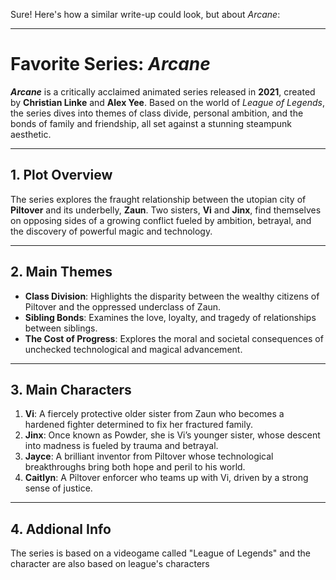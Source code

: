 Sure! Here's how a similar write-up could look, but about *Arcane*:

---

# **Favorite Series: *Arcane***  

**_*Arcane*_** is a critically acclaimed animated series released in **2021**, created by **Christian Linke** and **Alex Yee**. Based on the world of *League of Legends*, the series dives into themes of class divide, personal ambition, and the bonds of family and friendship, all set against a stunning steampunk aesthetic.

---

## **1. Plot Overview**  

The series explores the fraught relationship between the utopian city of **Piltover** and its underbelly, **Zaun**. Two sisters, **Vi** and **Jinx**, find themselves on opposing sides of a growing conflict fueled by ambition, betrayal, and the discovery of powerful magic and technology.  

---

## **2. Main Themes**  

- **Class Division**: Highlights the disparity between the wealthy citizens of Piltover and the oppressed underclass of Zaun.  
- **Sibling Bonds**: Examines the love, loyalty, and tragedy of relationships between siblings.  
- **The Cost of Progress**: Explores the moral and societal consequences of unchecked technological and magical advancement.  

---

## **3. Main Characters**  

1. **Vi**: A fiercely protective older sister from Zaun who becomes a hardened fighter determined to fix her fractured family.  
2. **Jinx**: Once known as Powder, she is Vi’s younger sister, whose descent into madness is fueled by trauma and betrayal.  
3. **Jayce**: A brilliant inventor from Piltover whose technological breakthroughs bring both hope and peril to his world.  
4. **Caitlyn**: A Piltover enforcer who teams up with Vi, driven by a strong sense of justice.  

---

## **4. Addional Info**  

The series is based on a videogame called "League of Legends" and the character are also based on league's characters
